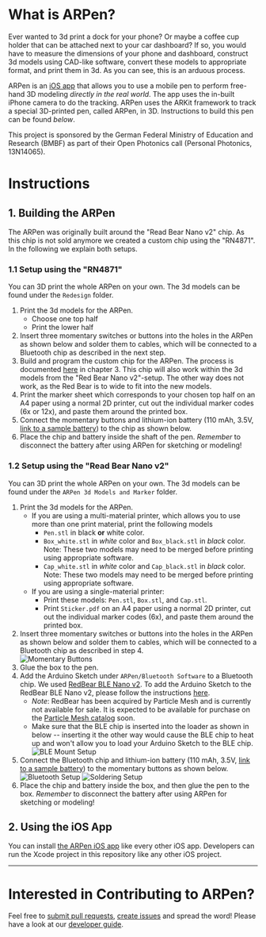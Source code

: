 # What is ARPen?

Ever wanted to 3d print a dock for your phone? Or maybe a coffee cup holder that can be attached next to your car dashboard? If so, you would have to measure the dimensions of your phone and dashboard, construct 3d models using CAD-like software, convert these models to appropriate format, and print them in 3d. As you can see, this is an arduous process.

ARPen is an [iOS app][8] that allows you to use a mobile pen to perform free-hand 3D modeling _directly in the real world_. The app uses the in-built iPhone camera to do the tracking. ARPen uses the ARKit framework to track a special 3D-printed pen, called ARPen, in 3D. Instructions to build this pen can be found *below*.  

This project is sponsored by the German Federal Ministry of Education and Research (BMBF) as part of their Open Photonics call (Personal Photonics, 13N14065).  

# Instructions

## 1. Building the ARPen
The ARPen was originally built around the "Read Bear Nano v2" chip. As this chip is not sold anymore we created a custom chip using the "RN4871". In the following we explain both setups.

### 1.1 Setup using the "RN4871"
You can 3D print the whole ARPen on your own. The 3d models can be found under the `Redesign` folder.  

1. Print the 3d models for the ARPen.
	* Choose one top half
	* Print the lower half
2. Insert three momentary switches or buttons into the holes in the ARPen as shown below and solder them to cables, which will be connected to a Bluetooth chip as described in the next step.
3. Build and program the custom chip for the ARPen. The process is documented [here][9] in chapter 3. This chip will also work within the 3d models from the "Red Bear Nano v2"-setup. The other way does not work, as the Red Bear is to wide to fit into the new models.
4. Print the marker sheet which corresponds to your chosen top half on an A4 paper using a normal 2D printer, cut out the individual marker codes (6x or 12x), and paste them around the printed box.
5. Connect the momentary buttons and lithium-ion battery (110 mAh, 3.5V, [link to a sample battery][6]) to the chip as shown below.
6. Place the chip and battery inside the shaft of the pen. _Remember_ to disconnect the battery after using ARPen for sketching or modeling!

### 1.2 Setup using the "Read Bear Nano v2"
You can 3D print the whole ARPen on your own. The 3d models can be found under the `ARPen 3d Models and Marker` folder.  

1. Print the 3d models for the ARPen.
	* If you are using a multi-material printer, which allows you to use more than one print material, print the following models
		* `Pen.stl` in black __or__ white color.
		* `Box_white.stl` in _white_ color and `Box_black.stl` in _black_ color. Note: These two models may need to be merged before printing using appropriate software.  
		* `Cap_white.stl` in _white_ color and `Cap_black.stl` in _black_ color. Note: These two models may need to be merged before printing using appropriate software.  
	* If you are using a single-material printer:
		* Print these models: `Pen.stl`, `Box.stl`, and `Cap.stl`.
		* Print `Sticker.pdf` on an A4 paper using a normal 2D printer, cut out the individual marker codes (6x), and paste them around the printed box.
2. Insert three momentary switches or buttons into the holes in the ARPen as shown below and solder them to cables, which will be connected to a Bluetooth chip as described in step 4.  
	![][image-1]
3. Glue the box to the pen.
4. Add the Arduino Sketch under `ARPen/Bluetooth Software` to a Bluetooth chip. We used [RedBear BLE Nano v2][1]. To add the Arduino Sketch to the RedBear BLE Nano v2, please follow the instructions [here][5].
	* _Note_: RedBear has been acquired by Particle Mesh and is currently not available for sale. It is expected to be available for purchase on the [Particle Mesh catalog][4] soon.
	* Make sure that the BLE chip is inserted into the loader as shown in below -- inserting it the other way would cause the BLE chip to heat up and won't allow you to load your Arduino Sketch to the BLE chip.
		![][image-3]
5. Connect the Bluetooth chip and lithium-ion battery (110 mAh, 3.5V, [link to a sample battery][6]) to the momentary buttons as shown below.<br>
	![][image-2] ![][image-4]
6. Place the chip and battery inside the box, and then glue the pen to the box. _Remember_ to disconnect the battery after using ARPen for sketching or modeling!

## 2. Using the iOS App
You can install [the ARPen iOS app][8] like every other iOS app. Developers can run the Xcode project in this repository like any other iOS project.   

----

# Interested in Contributing to ARPen?

Feel free to [submit pull requests][3], [create issues][2] and spread the word! Please have a look at our [developer guide][7].

[1]: https://redbear.cc/product/ble-nano-2.html "RedBear Nano v2"
[2]: https://github.com/i10/ARPen/issues/new "Add an issue"
[3]: https://github.com/i10/ARPen/compare
[4]: https://www.particle.io/mesh/ "Particle Mesh"
[5]: https://github.com/redbear/nRF5x/blob/master/nRF52832/docs/Arduino_Board_Package_Installation_Guide.md "Arduino Board Package Installation Guide"
[6]: https://www.sparkfun.com/products/13853 "Lithium-Ion Battery"
[7]: https://github.com/i10/ARPen/wiki/Developing-for-ARPen "Developing for ARPen"
[8]: https://hci.rwth-aachen.de/arpen-ios "The ARPen iOS App"
[9]: https://hci.rwth-aachen.de/publications/schaefer2020a.pdf "Redesigning ARPen"

[image-1]:	https://github.com/i10/ARPen/blob/master/Documentation/images/Buttons.JPG "Momentary Buttons"
[image-2]:	https://github.com/i10/ARPen/blob/master/Documentation/images/Bluetooth%20setup.png "Bluetooth Setup"
[image-3]:  https://github.com/i10/ARPen/blob/master/Documentation/images/BLE%20mount%20setup.png "BLE Mount Setup"
[image-4]:  https://github.com/i10/ARPen/blob/master/Documentation/images/Soldering_Setup.png "Soldering Setup"
